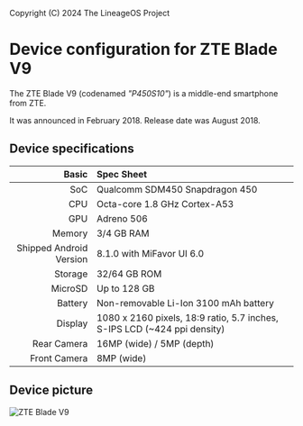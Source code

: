 Copyright (C) 2024 The LineageOS Project

Device configuration for ZTE Blade V9
=========================================

The ZTE Blade V9 (codenamed _"P450S10"_) is a middle-end smartphone from ZTE.

It was announced in February 2018. Release date was August 2018.

## Device specifications

Basic   | Spec Sheet
-------:|:-------------------------
SoC     | Qualcomm SDM450 Snapdragon 450
CPU     | Octa-core 1.8 GHz Cortex-A53
GPU     | Adreno 506
Memory  | 3/4 GB RAM
Shipped Android Version | 8.1.0 with MiFavor UI 6.0
Storage | 32/64 GB ROM
MicroSD | Up to 128 GB
Battery | Non-removable Li-Ion 3100 mAh battery
Display | 1080 x 2160 pixels, 18:9 ratio, 5.7 inches, S-IPS LCD (~424 ppi density)
Rear Camera  | 16MP (wide) / 5MP (depth)
Front Camera | 8MP (wide)

## Device picture

![ZTE Blade V9](https://img14.360buyimg.com/imgzone/jfs/t23209/122/2356388653/148830/33bcb95b/5b7d0a35Nfa62eca8.png "ZTE Blade V9")
